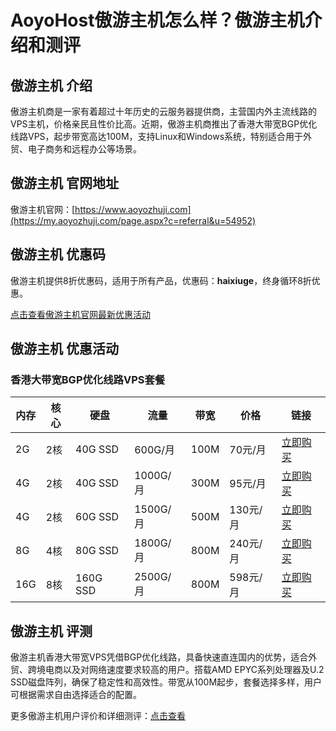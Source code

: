 # AoyoHost傲游主机怎么样？傲游主机介绍和测评

## 傲游主机 介绍
傲游主机商是一家有着超过十年历史的云服务器提供商，主营国内外主流线路的VPS主机，价格亲民且性价比高。近期，傲游主机商推出了香港大带宽BGP优化线路VPS，起步带宽高达100M，支持Linux和Windows系统，特别适合用于外贸、电子商务和远程办公等场景。

## 傲游主机 官网地址
傲游主机官网：[https://www.aoyozhuji.com](https://my.aoyozhuji.com/page.aspx?c=referral&u=54952)

## 傲游主机 优惠码
傲游主机提供8折优惠码，适用于所有产品，优惠码：**haixiuge**，终身循环8折优惠。  

[点击查看傲游主机官网最新优惠活动](https://my.aoyozhuji.com/page.aspx?c=referral&u=54952)

## 傲游主机 优惠活动

### 香港大带宽BGP优化线路VPS套餐

| 内存  | 核心 | 硬盘    | 流量     | 带宽  | 价格    | 链接                                                                                                          |
|-------|------|---------|----------|-------|---------|-------------------------------------------------------------------------------------------------------------|
| 2G    | 2核  | 40G SSD | 600G/月  | 100M  | 70元/月 | [立即购买](https://my.aoyozhuji.com/page.aspx?c=referral&u=54952)                                             |
| 4G    | 2核  | 40G SSD | 1000G/月 | 300M  | 95元/月 | [立即购买](https://my.aoyozhuji.com/page.aspx?c=referral&u=54952)                                             |
| 4G    | 2核  | 60G SSD | 1500G/月 | 500M  | 130元/月 | [立即购买](https://my.aoyozhuji.com/page.aspx?c=referral&u=54952)                                             |
| 8G    | 4核  | 80G SSD | 1800G/月 | 800M  | 240元/月 | [立即购买](https://my.aoyozhuji.com/page.aspx?c=referral&u=54952)                                             |
| 16G   | 8核  | 160G SSD| 2500G/月 | 800M  | 598元/月 | [立即购买](https://my.aoyozhuji.com/page.aspx?c=referral&u=54952)                                             |

## 傲游主机 评测

傲游主机香港大带宽VPS凭借BGP优化线路，具备快速直连国内的优势，适合外贸、跨境电商以及对网络速度要求较高的用户。搭载AMD EPYC系列处理器及U.2 SSD磁盘阵列，确保了稳定性和高效性。带宽从100M起步，套餐选择多样，用户可根据需求自由选择适合的配置。

更多傲游主机用户评价和详细测评：[点击查看](https://my.aoyozhuji.com/page.aspx?c=referral&u=54952)
